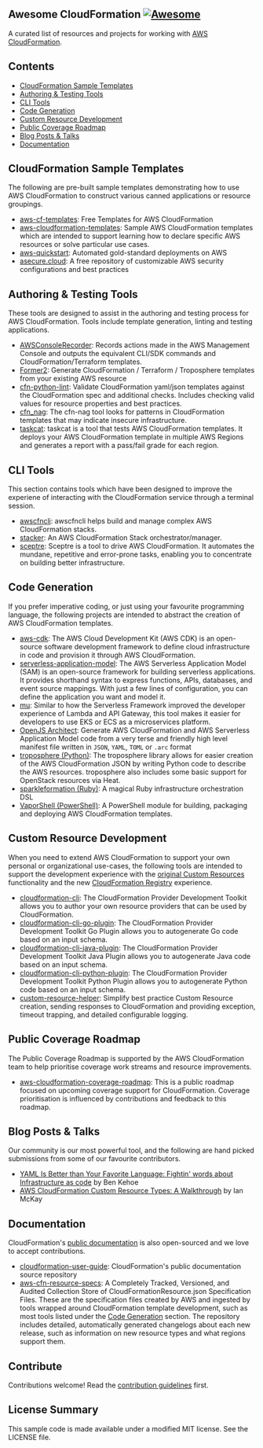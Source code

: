 ## Awesome CloudFormation [![Awesome](https://awesome.re/badge.svg)](https://awesome.re)

A curated list of resources and projects for working with [AWS CloudFormation](https://aws.amazon.com/cloudformation/).

## Contents

- [CloudFormation Sample Templates](#cloudformation-sample-templates)
- [Authoring & Testing Tools](#authoring--testing-tools)
- [CLI Tools](#cli-tools)
- [Code Generation](#code-generation)
- [Custom Resource Development](#custom-resource-development)
- [Public Coverage Roadmap](#public-coverage-roadmap)
- [Blog Posts & Talks](#blog-posts--talks)
- [Documentation](#documentation)

## CloudFormation Sample Templates

The following are pre-built sample templates demonstrating how to use AWS CloudFormation to construct various canned applications or resource groupings.

- [aws-cf-templates](https://github.com/widdix/aws-cf-templates): Free Templates for AWS CloudFormation
- [aws-cloudformation-templates](https://github.com/awslabs/aws-cloudformation-templates): Sample AWS CloudFormation templates which are intended to support learning how to declare specific AWS resources or solve particular use cases.
- [aws-quickstart](https://github.com/aws-quickstart): Automated gold-standard deployments on AWS
- [asecure.cloud](https://asecure.cloud/): A free repository of customizable AWS security configurations and best practices

## Authoring & Testing Tools

These tools are designed to assist in the authoring and testing process for AWS CloudFormation. Tools include template generation, linting and testing applications.

- [AWSConsoleRecorder](https://github.com/iann0036/AWSConsoleRecorder): Records actions made in the AWS Management Console and outputs the equivalent CLI/SDK commands and CloudFormation/Terraform templates.
- [Former2](https://github.com/iann0036/former2): Generate CloudFormation / Terraform / Troposphere templates from your existing AWS resource
- [cfn-python-lint](https://github.com/aws-cloudformation/cfn-python-lint): Validate CloudFormation yaml/json templates against the CloudFormation spec and additional checks. Includes checking valid values for resource properties and best practices.
- [cfn_nag](https://github.com/stelligent/cfn_nag): The cfn-nag tool looks for patterns in CloudFormation templates that may indicate insecure infrastructure.
- [taskcat](https://github.com/aws-quickstart/taskcat): taskcat is a tool that tests AWS CloudFormation templates. It deploys your AWS CloudFormation template in multiple AWS Regions and generates a report with a pass/fail grade for each region.

## CLI Tools

This section contains tools which have been designed to improve the experiene of interacting with the CloudFormation service through a terminal session.

- [awscfncli](https://github.com/Kotaimen/awscfncli): awscfncli helps build and manage complex AWS CloudFormation stacks.
- [stacker](https://github.com/cloudtools/stacker): An AWS CloudFormation Stack orchestrator/manager.
- [sceptre](https://github.com/Sceptre/sceptre): Sceptre is a tool to drive AWS CloudFormation. It automates the mundane, repetitive and error-prone tasks, enabling you to concentrate on building better infrastructure.

## Code Generation

If you prefer imperative coding, or just using your favourite programming language, the following projects are intended to abstract the creation of AWS CloudFormation templates.

- [aws-cdk](https://github.com/aws/aws-cdk): The AWS Cloud Development Kit (AWS CDK) is an open-source software development framework to define cloud infrastructure in code and provision it through AWS CloudFormation.
- [serverless-application-model](https://github.com/awslabs/serverless-application-model): The AWS Serverless Application Model (SAM) is an open-source framework for building serverless applications. It provides shorthand syntax to express functions, APIs, databases, and event source mappings. With just a few lines of configuration, you can define the application you want and model it.
- [mu](https://github.com/stelligent/mu): Similar to how the Serverless Framework improved the developer experience of Lambda and API Gateway, this tool makes it easier for developers to use EKS or ECS as a microservices platform.
- [OpenJS Architect](https://github.com/architect/architect): Generate AWS CloudFormation and AWS Serverless Application Model code from a very terse and friendly high level manifest file written in `JSON`, `YAML`, `TOML` or `.arc` format
- [troposphere (Python)](https://github.com/cloudtools/troposphere): The troposphere library allows for easier creation of the AWS CloudFormation JSON by writing Python code to describe the AWS resources. troposphere also includes some basic support for OpenStack resources via Heat.
- [sparkleformation (Ruby)](https://github.com/sparkleformation): A magical Ruby infrastructure orchestration DSL
- [VaporShell (PowerShell)](https://github.com/scrthq/VaporShell): A PowerShell module for building, packaging and deploying AWS CloudFormation templates.

## Custom Resource Development

When you need to extend AWS CloudFormation to support your own personal or organizational use-cases, the following tools are intended to support the development experience with the [original Custom Resources](https://docs.aws.amazon.com/AWSCloudFormation/latest/UserGuide/template-custom-resources.html) functionality and the new [CloudFormation Registry](https://aws.amazon.com/about-aws/whats-new/2019/11/now-extend-aws-cloudformation-to-model-provision-and-manage-third-party-resources/) experience.

- [cloudformation-cli](https://github.com/aws-cloudformation/cloudformation-cli): The CloudFormation Provider Development Toolkit allows you to author your own resource providers that can be used by CloudFormation.
- [cloudformation-cli-go-plugin](https://github.com/aws-cloudformation/cloudformation-cli-go-plugin): The CloudFormation Provider Development Toolkit Go Plugin allows you to autogenerate Go code based on an input schema.
- [cloudformation-cli-java-plugin](https://github.com/aws-cloudformation/cloudformation-cli-java-plugin): The CloudFormation Provider Development Toolkit Java Plugin allows you to autogenerate Java code based on an input schema.
- [cloudformation-cli-python-plugin](https://github.com/aws-cloudformation/cloudformation-cli-python-plugin): The CloudFormation Provider Development Toolkit Python Plugin allows you to autogenerate Python code based on an input schema.
- [custom-resource-helper](https://github.com/aws-cloudformation/custom-resource-helper): Simplify best practice Custom Resource creation, sending responses to CloudFormation and providing exception, timeout trapping, and detailed configurable logging.

## Public Coverage Roadmap

The Public Coverage Roadmap is supported by the AWS CloudFormation team to help prioritise coverage work streams and resource improvements.

- [aws-cloudformation-coverage-roadmap](https://github.com/aws-cloudformation/aws-cloudformation-coverage-roadmap): This is a public roadmap focused on upcoming coverage support for CloudFormation. Coverage prioritisation is influenced by contributions and feedback to this roadmap.

## Blog Posts & Talks

Our community is our most powerful tool, and the following are hand picked submissions from some of our favourite contributors.

- [YAML Is Better than Your Favorite Language: Fightin' words about Infrastructure as code](https://acloud.guru/series/serverlessconf-nyc-2019/view/yaml-better) by Ben Kehoe
- [AWS CloudFormation Custom Resource Types: A Walkthrough](https://onecloudplease.com/blog/aws-cloudformation-custom-resource-types-a-walkthrough) by Ian McKay

## Documentation

CloudFormation's [public documentation](https://docs.aws.amazon.com/cloudformation/) is also open-sourced and we love to accept contributions.

- [cloudformation-user-guide](https://github.com/awsdocs/aws-cloudformation-user-guide): CloudFormation's public documentation source repository
- [aws-cfn-resource-specs](https://github.com/ScriptAutomate/aws-cfn-resource-specs): A Completely Tracked, Versioned, and Audited Collection Store of CloudFormationResource.json Specification Files. These are the specification files created by AWS and ingested by tools wrapped around CloudFormation template development, such as most tools listed under the [Code Generation](#code-generation) section. The repository includes detailed, automatically generated changelogs about each new release, such as information on new resource types and what regions support them.

## Contribute

Contributions welcome! Read the [contribution guidelines](CONTRIBUTING.md) first.

## License Summary

This sample code is made available under a modified MIT license. See the LICENSE file.
